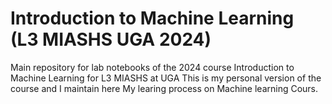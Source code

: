 # Introduction to Machine Learning (L3 MIASHS UGA 2024)
Main repository for lab notebooks of the 2024 course Introduction to Machine Learning for L3 MIASHS at UGA
This is my personal version of the course and I maintain here My learing process on Machine learning Cours.
